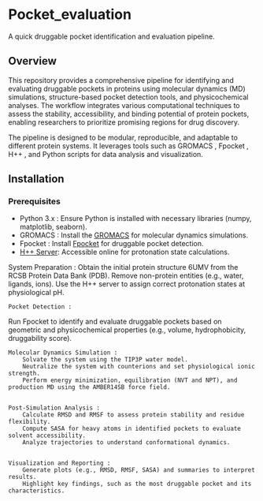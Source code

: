 # Pocket_evaluation
A quick druggable pocket identification and evaluation pipeline.

## Overview 

This repository provides a comprehensive pipeline for identifying and evaluating druggable pockets in proteins using molecular dynamics (MD) simulations, structure-based pocket detection tools, and physicochemical analyses. The workflow integrates various computational techniques to assess the stability, accessibility, and binding potential of protein pockets, enabling researchers to prioritize promising regions for drug discovery. 

The pipeline is designed to be modular, reproducible, and adaptable to different protein systems. It leverages tools such as GROMACS , Fpocket , H++ , and Python scripts for data analysis and visualization. 
     

## Installation 
### Prerequisites 
  - Python 3.x : Ensure Python is installed with necessary libraries (numpy, matplotlib, seaborn).
  - GROMACS : Install the [GROMACS](https://manual.gromacs.org/2024.4/install-guide/index.html) for molecular dynamics simulations.
  - Fpocket : Install [Fpocket](https://github.com/Discngine/fpocket/blob/master/doc/INSTALLATION.md) for druggable pocket detection.
  - [H++ Server](http://newbiophysics.cs.vt.edu/H++/): Accessible online for protonation state calculations.

System Preparation : 
     Obtain the initial protein structure 6UMV from the RCSB Protein Data Bank (PDB).
     Remove non-protein entities (e.g., water, ligands, ions).
     Use the H++ server to assign correct protonation states at physiological pH.
         

    Pocket Detection : 
Run Fpocket to identify and evaluate druggable pockets based on geometric and physicochemical properties (e.g., volume, hydrophobicity, druggability score).
         

    Molecular Dynamics Simulation : 
        Solvate the system using the TIP3P water model.
        Neutralize the system with counterions and set physiological ionic strength.
        Perform energy minimization, equilibration (NVT and NPT), and production MD using the AMBER14SB force field.
         

    Post-Simulation Analysis : 
        Calculate RMSD and RMSF to assess protein stability and residue flexibility.
        Compute SASA for heavy atoms in identified pockets to evaluate solvent accessibility.
        Analyze trajectories to understand conformational dynamics.
         

    Visualization and Reporting : 
        Generate plots (e.g., RMSD, RMSF, SASA) and summaries to interpret results.
        Highlight key findings, such as the most druggable pocket and its characteristics.
         
     
